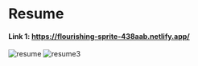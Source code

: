# Resume
#### Link 1: https://flourishing-sprite-438aab.netlify.app/

![resume](https://user-images.githubusercontent.com/70102344/183563904-3c986f50-af6a-4732-a3bd-0182949324df.png)
![resume3](https://user-images.githubusercontent.com/70102344/183563929-c9f2e0ac-980a-4e13-be2e-f76d46b731b6.png)

